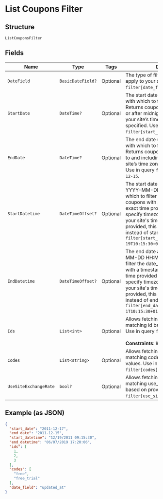 
# List Coupons Filter

## Structure

`ListCouponsFilter`

## Fields

| Name | Type | Tags | Description |
|  --- | --- | --- | --- |
| `DateField` | [`BasicDateField?`](../../doc/models/basic-date-field.md) | Optional | The type of filter you would like to apply to your search. Use in query `filter[date_field]=created_at`. |
| `StartDate` | `DateTime?` | Optional | The start date (format YYYY-MM-DD) with which to filter the date_field. Returns coupons with a timestamp at or after midnight (12:00:00 AM) in your site’s time zone on the date specified. Use in query `filter[start_date]=2011-12-17`. |
| `EndDate` | `DateTime?` | Optional | The end date (format YYYY-MM-DD) with which to filter the date_field. Returns coupons with a timestamp up to and including 11:59:59PM in your site’s time zone on the date specified. Use in query `filter[end_date]=2011-12-15`. |
| `StartDatetime` | `DateTimeOffset?` | Optional | The start date and time (format YYYY-MM-DD HH:MM:SS) with which to filter the date_field. Returns coupons with a timestamp at or after exact time provided in query. You can specify timezone in query - otherwise your site's time zone will be used. If provided, this parameter will be used instead of start_date. Use in query `filter[start_datetime]=2011-12-19T10:15:30+01:00`. |
| `EndDatetime` | `DateTimeOffset?` | Optional | The end date and time (format YYYY-MM-DD HH:MM:SS) with which to filter the date_field. Returns coupons with a timestamp at or before exact time provided in query. You can specify timezone in query - otherwise your site's time zone will be used. If provided, this parameter will be used instead of end_date. Use in query `filter[end_datetime]=2011-12-1T10:15:30+01:00`. |
| `Ids` | `List<int>` | Optional | Allows fetching coupons with matching id based on provided values. Use in query `filter[ids]=1,2,3`.<br><br>**Constraints**: *Minimum Items*: `1` |
| `Codes` | `List<string>` | Optional | Allows fetching coupons with matching codes based on provided values. Use in query `filter[codes]=free,free_trial`. |
| `UseSiteExchangeRate` | `bool?` | Optional | Allows fetching coupons with matching use_site_exchange_rate based on provided value. Use in query `filter[use_site_exchange_rate]=true`. |

## Example (as JSON)

```json
{
  "start_date": "2011-12-17",
  "end_date": "2011-12-15",
  "start_datetime": "12/19/2011 09:15:30",
  "end_datetime": "06/07/2019 17:20:06",
  "ids": [
    1,
    2,
    3
  ],
  "codes": [
    "free",
    "free_trial"
  ],
  "date_field": "updated_at"
}
```

